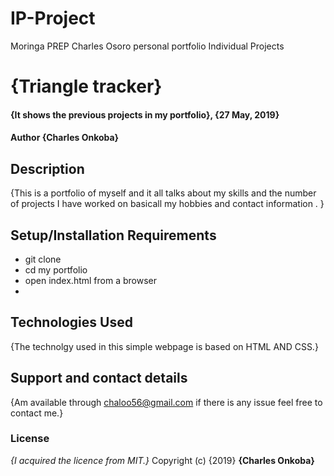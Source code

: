 # IP-Project
Moringa PREP Charles Osoro personal portfolio Individual Projects
# {Triangle tracker}
#### {It shows the previous projects in my portfolio}, {27 May, 2019}
#### Author  **{Charles Onkoba}**
## Description
{This is a portfolio of myself and it all talks about my skills and the number of projects I have worked on basicall my hobbies and contact information . }
## Setup/Installation Requirements
* git clone 
* cd my portfolio
* open index.html from a browser
* 

## Technologies Used
{The technolgy used in this simple webpage is based on HTML AND CSS.}
## Support and contact details
{Am available through chaloo56@gmail.com if there is any issue feel free to contact me.}
### License
*{I acquired the licence from MIT.}*
Copyright (c) {2019} **{Charles Onkoba}**
